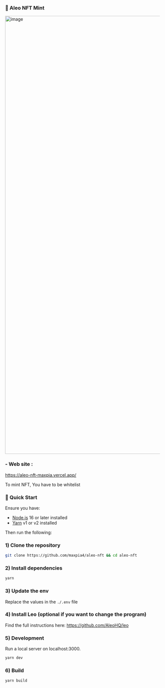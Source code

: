 ### 🚀 Aleo NFT Mint

<img width="1420" alt="image" src="https://github.com/maxpia4/aleo-nft/assets/139723813/836d47d6-26ac-425a-99e0-b0c2e8d64dc3">

### - Web site : 

https://aleo-nft-maxpia.vercel.app/

To mint NFT, You have to be whitelist

### 🚀 Quick Start

Ensure you have:

- [Node.js](https://nodejs.org) 16 or later installed
- [Yarn](https://yarnpkg.com) v1 or v2 installed

Then run the following:

### 1) Clone the repository

```bash
git clone https://github.com/maxpia4/aleo-nft && cd aleo-nft
```

### 2) Install dependencies

```bash
yarn
```

### 3) Update the env

Replace the values in the `./.env` file

### 4) Install Leo (optional if you want to change the program)

Find the full instructions here: https://github.com/AleoHQ/leo

### 5) Development

Run a local server on localhost:3000.

```bash
yarn dev
```


### 6) Build

```bash
yarn build
```
